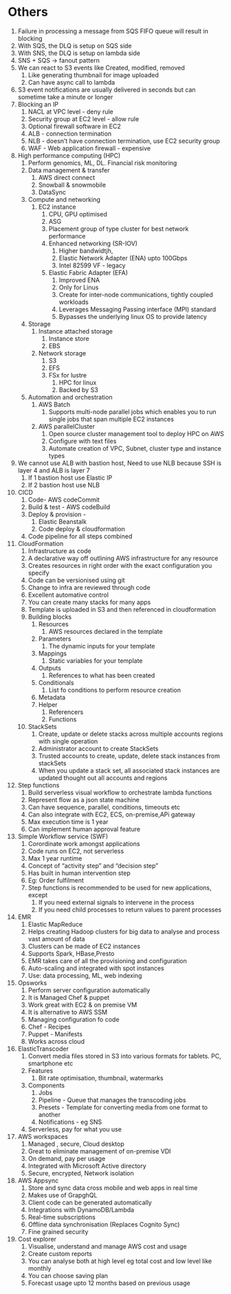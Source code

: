 # Others

1. Failure in processing a message from SQS FIFO queue will result in blocking 
2. With SQS, the DLQ is setup on SQS side
3. With SNS, the DLQ is setup on lambda side
4. SNS + SQS -> fanout pattern
5. We can react to S3 events like Created, modified, removed
    1. Like generating thumbnail for image uploaded
    2. Can have async call to lambda
6. S3 event notifications are usually delivered in seconds but can sometime take a minute or longer
7. Blocking an IP
    1. NACL at VPC level - deny rule
    2. Security group at EC2 level  - allow rule
    3. Optional firewall software in EC2
    4. ALB - connection termination
    5. NLB - doesn’t have connection termination, use EC2 security group
    6. WAF - Web application firewall - expensive
8. High performance computing (HPC)
    1. Perform genomics, ML, DL. Financial risk monitoring
    2. Data management & transfer
        1. AWS direct connect
        2. Snowball & snowmobile
        3. DataSync
    3. Compute and networking
        1. EC2 instance
            1. CPU, GPU optimised
            2. ASG
            3. Placement group of type cluster for best network performance
            4. Enhanced networking (SR-IOV)
                1. Higher bandwidtjh, 
                2. Elastic Network Adapter (ENA) upto 100Gbps
                3. Intel 82599 VF - legacy
            5. Elastic Fabric Adapter (EFA)
                1. Improved ENA
                2. Only for Linus 
                3. Create for inter-node communications, tightly coupled workloads
                4. Leverages Messaging Passing interface (MPI) standard
                5. Bypasses the underlying linux OS to provide latency
    4. Storage
        1. Instance attached storage
            1. Instance store
            2. EBS
        2. Network storage
            1. S3
            2. EFS
            3. FSx for lustre
                1. HPC for linux
                2. Backed by S3
    5. Automation and orchestration
        1. AWS Batch
            1. Supports multi-node parallel jobs which enables you to run single jobs that span multiple EC2 instances
        2. AWS parallelCluster
            1. Open source cluster management tool to deploy HPC on AWS
            2. Configure with text files
            3. Automate creation of VPC, Subnet, cluster type and instance types
9. We cannot use ALB with bastion host, Need to use NLB because SSH is layer 4 and ALB is layer 7
    1. If 1 bastion host use Elastic IP
    2. If 2 bastion host use NLB
10. CICD
    1. Code- AWS codeCommit
    2. Build & test - AWS codeBuild
    3. Deploy & provision - 
        1. Elastic Beanstalk
        2. Code deploy & cloudformation
    4. Code pipeline for all steps combined
11. CloudFormation
    1. Infrastructure as code
    2. A declarative way off outlining AWS infrastructure for any resource
    3. Creates resources in right order with the exact configuration you specify
    4. Code can be versionised using git
    5. Change to infra are reviewed through code
    6. Excellent automative control
    7. You can create many stacks for many apps
    8. Template is uploaded in S3 and then referenced in cloudformation
    9. Building blocks
        1. Resources
            1. AWS resources declared in the template
        2. Parameters
            1. The dynamic inputs for your template
        3. Mappings
            1. Static variables for your template
        4. Outputs
            1. References to what has been created
        5. Conditionals
            1. List fo conditions to perform resource creation
        6. Metadata
        7. Helper
            1. Referencers
            2. Functions
    10. StackSets
        1. Create, update or delete stacks across multiple accounts regions with single operation
        2. Administrator account to create StackSets
        3. Trusted accounts to create, update, delete stack instances from stackSets
        4. When you update a stack set, all associated stack instances are updated thought out all accounts and regions
12. Step functions
    1. Build serverless visual workflow to orchestrate lambda functions
    2. Represent flow as a json state machine
    3. Can have sequence, parallel, conditions, timeouts etc
    4. Can also integrate with EC2, ECS, on-premise,APi gateway
    5. Max execution time is 1 year
    6. Can implement human approval feature
13. Simple Workflow service (SWF)
    1. Corordinate work amongst applications
    2. Code runs on EC2, not serverless
    3. Max 1 year runtime
    4. Concept of “activity step” and “decision step”
    5. Has built in human intervention step
    6. Eg: Order fulfilment
    7. Step functions is recommended to be used for new applications, except
        1. If you need external signals to intervene in the process
        2. If you need child processes to return values to parent processes
14. EMR
    1. Elastic MapReduce
    2. Helps creating Hadoop clusters for big data to analyse and process vast amount of data
    3. Clusters can be made of EC2 instances
    4. Supports Spark, HBase,Presto
    5. EMR takes care of all the provisioning and configuration
    6. Auto-scaling and integrated with spot instances
    7. Use: data processing, ML, web indexing
15. Opsworks
    1. Perform server configuration automatically
    2. It is Managed Chef & puppet
    3. Work great with EC2 & on premise VM
    4. It is alternative to AWS SSM
    5. Managing configuration fo code
    6. Chef - Recipes
    7. Puppet - Manifests
    8. Works across cloud
16. ElasticTranscoder
    1. Convert media files stored in S3 into various formats for tablets. PC, smartphone etc
    2. Features 
        1. Bit rate optimisation, thumbnail, watermarks
    3. Components
        1. Jobs 
        2. Pipeline - Queue that manages the transcoding jobs
        3. Presets - Template for converting media from one format to another
        4. Notifications - eg SNS
    4. Serverless, pay for what you use
17. AWS workspaces
    1. Managed , secure, Cloud desktop
    2. Great to eliminate management of on-premise VDI
    3. On demand, pay per usage
    4. Integrated with Microsoft Active directory
    5. Secure, encrypted, Network isolation
18. AWS Appsync
    1. Store and sync data cross mobile and web apps in real time
    2. Makes use of GrapghQL
    3. Client code can be generated automatically
    4. Integrations with DynamoDB/Lambda
    5. Real-time subscriptions
    6. Offline data synchronisation (Replaces Cognito Sync)
    7. Fine grained security
19. Cost explorer
    1. Visualise, understand and manage AWS cost and usage
    2. Create custom reports
    3. You can analyse both at high level eg total  cost and low level like monthly
    4. You can choose saving plan
    5. Forecast usage upto 12 months based on previous usage

